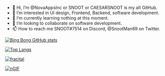 - 👋 Hi, I’m @NovaAppsInc or SNOOT or CAESARSNOOT is my alt GitHub.
- 👀 I’m interested in UI design, Frontend, Backend, software development.
- 🌱 I’m currently learning nothing at this moment.
- 💞️ I’m looking to collaborate on software development.
- 📫 How to reach me SNOOT#7514 on Discord, @SnootMan69 on Twitter.

[![Bing Bong GitHub stats](https://github-readme-stats.vercel.app/api?username=NovaAppsInc&show_icons=true&theme=apprentice&layout=compact)](https://github.com/NovaAppsInc)

[![Top Langs](https://github-readme-stats.vercel.app/api/top-langs/?username=NovaAppsInc&layout=compact&show_icons=true&theme=apprentice)](https://github.com/NovaAppsInc)

[![fracital](https://github-readme-stats.vercel.app/api/pin/?username=NovaAppsInc&layout=compact&show_icons=true&theme=apprentice&repo=fracital-proxy)](https://github.com/NovaAppsInc/fracital-proxy)

[![nGIF](https://github-readme-stats.vercel.app/api/pin/?username=NovaAppsInc&layout=compact&show_icons=true&theme=apprentice&repo=nGIF)](https://github.com/NovaAppsInc/nGIF)
